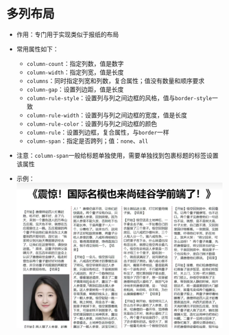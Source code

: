 # 多列布局

- 作用：专门用于实现类似于报纸的布局

- 常用属性如下：
	- `column-count`：指定列数，值是数字
	- `column-width`：指定列宽，值是长度
	- `columns`：同时指定列宽和列数，复合属性；值没有数量和顺序要求
	- `column-gap`：设置列边距，值是长度
	- `column-rule-style`：设置列与列之间边框的风格，值与`border-style`一致
	- `column-rule-width`：设置列与列之间边框的宽度，值是长度
	- `column-rule-color`：设置列与列之间边框的颜色
	- `column-rule`：设置列边框，复合属性，与`border`一样
	- `column-span`：指定是否跨列；值：`none`、`all`

- 注意：`column-span`一般给标题单独使用，需要单独找到包裹标题的标签设置该属性

- 示例：     ![image-20240922162833488](13_多列布局.assets/image-20240922162833488.png)



































































